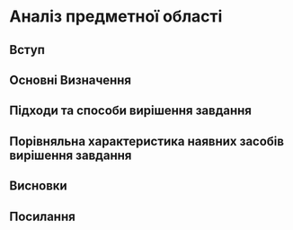 # Аналіз предметної області

## Вступ

## Основні Визначення

## Підходи та способи вирішення завдання

## Порівняльна характеристика наявних засобів вирішення завдання

## Висновки

## Посилання